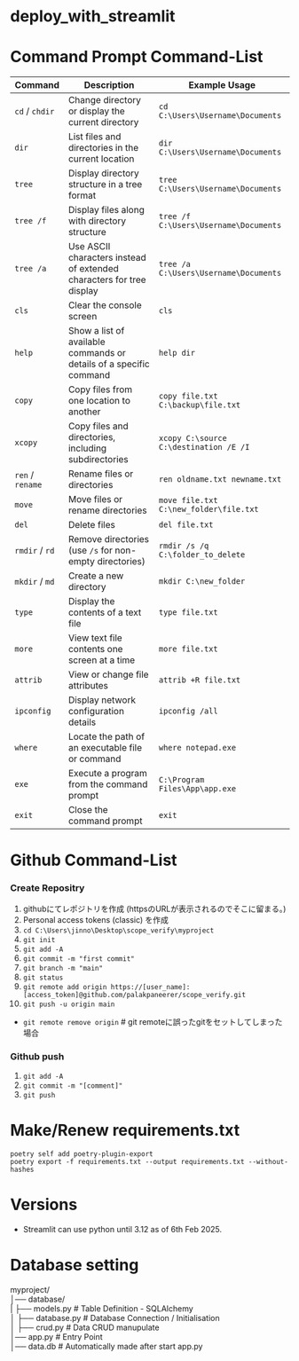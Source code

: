# deploy_with_streamlit

# Command Prompt Command-List 
| Command | Description | Example Usage |
|---------|-------------|---------------|
| `cd` / `chdir` | Change directory or display the current directory | `cd C:\Users\Username\Documents` |
| `dir` | List files and directories in the current location | `dir C:\Users\Username\Documents` |
| `tree` | Display directory structure in a tree format | `tree C:\Users\Username\Documents` |
| `tree /f` | Display files along with directory structure | `tree /f C:\Users\Username\Documents` |
| `tree /a` | Use ASCII characters instead of extended characters for tree display | `tree /a C:\Users\Username\Documents` |
| `cls` | Clear the console screen | `cls` |
| `help` | Show a list of available commands or details of a specific command | `help dir` |
| `copy` | Copy files from one location to another | `copy file.txt C:\backup\file.txt` |
| `xcopy` | Copy files and directories, including subdirectories | `xcopy C:\source C:\destination /E /I` |
| `ren` / `rename` | Rename files or directories | `ren oldname.txt newname.txt` |
| `move` | Move files or rename directories | `move file.txt C:\new_folder\file.txt` |
| `del` | Delete files | `del file.txt` |
| `rmdir` / `rd` | Remove directories (use `/s` for non-empty directories) | `rmdir /s /q C:\folder_to_delete` |
| `mkdir` / `md` | Create a new directory | `mkdir C:\new_folder` |
| `type` | Display the contents of a text file | `type file.txt` |
| `more` | View text file contents one screen at a time | `more file.txt` |
| `attrib` | View or change file attributes | `attrib +R file.txt` |
| `ipconfig` | Display network configuration details | `ipconfig /all` |
| `where` | Locate the path of an executable file or command | `where notepad.exe` |
| `exe` | Execute a program from the command prompt | `C:\Program Files\App\app.exe` |
| `exit` | Close the command prompt | `exit` |

# Github Command-List
### Create Repositry
1. githubにてレポジトリを作成 (httpsのURLが表示されるのでそこに留まる。)
2. Personal access tokens (classic) を作成
3. `cd C:\Users\jinno\Desktop\scope_verify\myproject`
4. `git init`
5. `git add -A`
6. `git commit -m "first commit"`
7. `git branch -m "main"`
8. `git status`
9. `git remote add origin https://[user_name]:[access_token]@github.com/palakpaneerer/scope_verify.git`
10. `git push -u origin main`
* `git remote remove origin` # git remoteに誤ったgitをセットしてしまった場合

### Github push
1. `git add -A`
2. `git commit -m "[comment]"`
3. `git push`


# Make/Renew requirements.txt
`poetry self add poetry-plugin-export`  
`poetry export -f requirements.txt --output requirements.txt --without-hashes`  


# Versions
- Streamlit can use python until 3.12 as of 6th Feb 2025.




# Database setting  
myproject/  
│── database/             
|   ├── models.py        # Table Definition - SQLAlchemy  
│   ├── database.py      # Database Connection / Initialisation  
│   ├── crud.py          # Data CRUD manupulate  
│── app.py               # Entry Point  
│── data.db              # Automatically made after start app.py  

